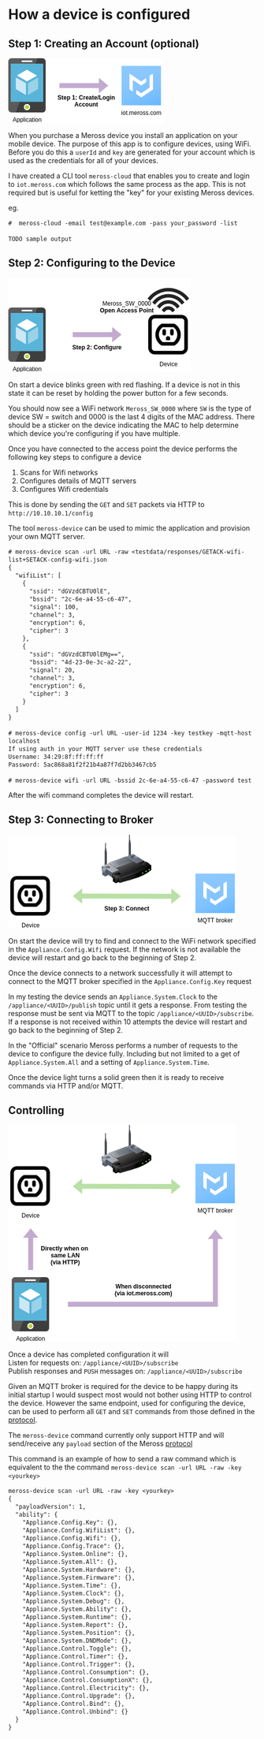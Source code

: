 # How a device is configured

## Step 1: Creating an Account (optional)

![alt text](meross-cloud.png)

When you purchase a Meross device you install an application on your mobile device. The purpose of this app is to 
configure devices, using WiFi. Before you do this a `userId` and `key` are generated for your account which is used as
the credentials for all of your devices.

I have created a CLI tool `meross-cloud` that enables you to create and login to `iot.meross.com` which follows the same
process as the app. This is not required but is useful for ketting the "key" for your existing Meross devices.

eg.
```
#  meross-cloud -email test@example.com -pass your_password -list

TODO sample output
```


## Step 2: Configuring to the Device
![alt text](meross-configure.png)

On start a device blinks green with red flashing. If a device is not in this state it can be reset by holding the power
button for a few seconds.

You should now see a WiFi network `Meross_SW_0000` where `SW` is the type of device SW = switch and 0000 is the last 4
digits of the MAC address. There should be a sticker on the device indicating the MAC to help determine which device 
you're configuring if you have multiple.

Once you have connected to the access point the device performs the following key steps to configure a device
1. Scans for Wifi networks
2. Configures details of MQTT servers
3. Configures Wifi credentials

This is done by sending the `GET` and `SET` packets via HTTP to `http://10.10.10.1/config`

The tool `meross-device` can be used to mimic the application and provision your own MQTT server.

```
# meross-device scan -url URL -raw <testdata/responses/GETACK-wifi-list+SETACK-config-wifi.json
{
  "wifiList": [
    {
      "ssid": "dGVzdCBTU0lE",
      "bssid": "2c-6e-a4-55-c6-47",
      "signal": 100,
      "channel": 3,
      "encryption": 6,
      "cipher": 3
    },
    {
      "ssid": "dGVzdCBTU0lEMg==",
      "bssid": "4d-23-0e-3c-a2-22",
      "signal": 20,
      "channel": 3,
      "encryption": 6,
      "cipher": 3
    }
  ]
}

# meross-device config -url URL -user-id 1234 -key testkey -mqtt-host localhost
If using auth in your MQTT server use these credentials
Username: 34:29:8f:ff:ff:ff
Password: 5ac868a81f2f21b4a87f7d2bb3467cb5

# meross-device wifi -url URL -bssid 2c-6e-a4-55-c6-47 -password test
```

After the wifi command completes the device will restart.

## Step 3: Connecting to Broker
![alt text](meross-connect.png)

On start the device will try to find and connect to the WiFi network specified in the `Appliance.Config.Wifi` request.
If the network is not available the device will restart and go back to the beginning of Step 2.

Once the device connects to a network successfully it will attempt to connect to the MQTT broker specified in the
`Appliance.Config.Key` request

In my testing the device sends an `Appliance.System.Clock` to the `/appliance/<UUID>/publish` topic until it gets a 
response. From testing the response must be sent via MQTT to the topic `/appliance/<UUID>/subscribe`. If a response is
not received within 10 attempts the device will restart and go back to the beginning of Step 2.

In the "Official" scenario Meross performs a number of requests to the device to configure the device fully. Including
but not limited to a get of `Appliance.System.All` and a setting of `Appliance.System.Time`.

Once the device light turns a solid green then it is ready to receive commands via HTTP and/or MQTT.

## Controlling

![alt text](meross-control.png)

Once a device has completed configuration it will  
Listen for requests on: `/appliance/<UUID>/subscribe`  
Publish responses and `PUSH` messages on: `/appliance/<UUID>/subscribe`

Given an MQTT broker is required for the device to be happy during its initial startup I would suspect most would not
bother using HTTP to control the device. However the same endpoint, used for configuring the device, can be used to 
perform all `GET` and `SET` commands from those defined in the [protocol](protocol.md).

The `meross-device` command currently only support HTTP and will send/receive any `payload` section of the Meross
[protocol](protocol.md)

This command is an example of how to send a raw command which is equivalent to the the command 
`meross-device scan -url URL -raw -key <yourkey>`
```
meross-device scan -url URL -raw -key <yourkey>
{
  "payloadVersion": 1,
  "ability": {
    "Appliance.Config.Key": {},
    "Appliance.Config.WifiList": {},
    "Appliance.Config.Wifi": {},
    "Appliance.Config.Trace": {},
    "Appliance.System.Online": {},
    "Appliance.System.All": {},
    "Appliance.System.Hardware": {},
    "Appliance.System.Firmware": {},
    "Appliance.System.Time": {},
    "Appliance.System.Clock": {},
    "Appliance.System.Debug": {},
    "Appliance.System.Ability": {},
    "Appliance.System.Runtime": {},
    "Appliance.System.Report": {},
    "Appliance.System.Position": {},
    "Appliance.System.DNDMode": {},
    "Appliance.Control.Toggle": {},
    "Appliance.Control.Timer": {},
    "Appliance.Control.Trigger": {},
    "Appliance.Control.Consumption": {},
    "Appliance.Control.ConsumptionX": {},
    "Appliance.Control.Electricity": {},
    "Appliance.Control.Upgrade": {},
    "Appliance.Control.Bind": {},
    "Appliance.Control.Unbind": {}
  }
}
```